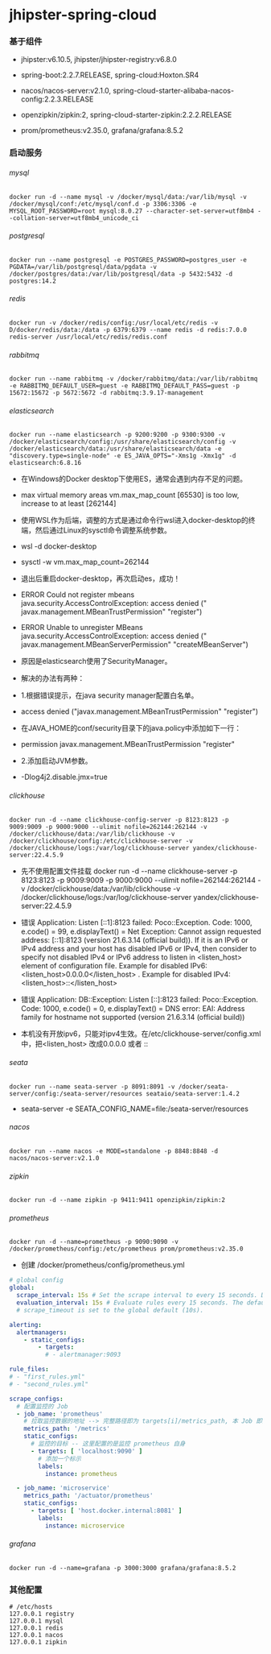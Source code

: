 # jhipster-spring-cloud

### 基于组件

- jhipster:v6.10.5, jhipster/jhipster-registry:v6.8.0

- spring-boot:2.2.7.RELEASE, spring-cloud:Hoxton.SR4

- nacos/nacos-server:v2.1.0, spring-cloud-starter-alibaba-nacos-config:2.2.3.RELEASE

- openzipkin/zipkin:2, spring-cloud-starter-zipkin:2.2.2.RELEASE

- prom/prometheus:v2.35.0, grafana/grafana:8.5.2

### 启动服务

###### mysql

```docker
docker run -d --name mysql -v /docker/mysql/data:/var/lib/mysql -v /docker/mysql/conf:/etc/mysql/conf.d -p 3306:3306 -e MYSQL_ROOT_PASSWORD=root mysql:8.0.27 --character-set-server=utf8mb4 --collation-server=utf8mb4_unicode_ci
```

###### postgresql

```docker
docker run --name postgresql -e POSTGRES_PASSWORD=postgres_user -e PGDATA=/var/lib/postgresql/data/pgdata -v /docker/postgres/data:/var/lib/postgresql/data -p 5432:5432 -d postgres:14.2
```

###### redis

```docker
docker run -v /docker/redis/config:/usr/local/etc/redis -v D/docker/redis/data:/data -p 6379:6379 --name redis -d redis:7.0.0 redis-server /usr/local/etc/redis/redis.conf
```

###### rabbitmq

```
docker run --name rabbitmq -v /docker/rabbitmq/data:/var/lib/rabbitmq -e RABBITMQ_DEFAULT_USER=guest -e RABBITMQ_DEFAULT_PASS=guest -p 15672:15672 -p 5672:5672 -d rabbitmq:3.9.17-management
```

###### elasticsearch

```
docker run --name elasticsearch -p 9200:9200 -p 9300:9300 -v /docker/elasticsearch/config:/usr/share/elasticsearch/config -v /docker/elasticsearch/data:/usr/share/elasticsearch/data -e "discovery.type=single-node" -e ES_JAVA_OPTS="-Xms1g -Xmx1g" -d elasticsearch:6.8.16
```

- 在Windows的Docker desktop下使用ES，通常会遇到内存不足的问题。
- max virtual memory areas vm.max_map_count [65530] is too low, increase to at least [262144]
- 使用WSL作为后端，调整的方式是通过命令行wsl进入docker-desktop的终端，然后通过Linux的sysctl命令调整系统参数。
- wsl -d docker-desktop
- sysctl -w vm.max_map_count=262144
- 退出后重启docker-desktop，再次启动es，成功！

- ERROR Could not register mbeans java.security.AccessControlException: access denied ("
  javax.management.MBeanTrustPermission" "register")
- ERROR Unable to unregister MBeans java.security.AccessControlException: access denied ("
  javax.management.MBeanServerPermission" "createMBeanServer")
- 原因是elasticsearch使用了SecurityManager。
- 解决的办法有两种：
- 1.根据错误提示，在java security manager配置白名单。
- access denied ("javax.management.MBeanTrustPermission" "register")
- 在JAVA_HOME的conf/security目录下的java.policy中添加如下一行：
- permission javax.management.MBeanTrustPermission "register"
- 2.添加启动JVM参数。
- -Dlog4j2.disable.jmx=true

###### clickhouse

```docker
docker run -d --name clickhouse-config-server -p 8123:8123 -p 9009:9009 -p 9000:9000 --ulimit nofile=262144:262144 -v /docker/clickhouse/data:/var/lib/clickhouse -v /docker/clickhouse/config:/etc/clickhouse-server -v /docker/clickhouse/logs:/var/log/clickhouse-server yandex/clickhouse-server:22.4.5.9
```

- 先不使用配置文件挂载 docker run -d --name clickhouse-server -p 8123:8123 -p 9009:9009 -p 9000:9000 --ulimit nofile=262144:262144
  -v /docker/clickhouse/data:/var/lib/clickhouse -v /docker/clickhouse/logs:/var/log/clickhouse-server
  yandex/clickhouse-server:22.4.5.9

- 错误 <Warning> Application: Listen [::1]:8123 failed: Poco::Exception. Code: 1000, e.code() = 99, e.displayText() = Net
  Exception: Cannot assign requested address: [::1]:8123 (version 21.6.3.14 (official build)). If it is an IPv6 or IPv4
  address and your host has disabled IPv6 or IPv4, then consider to specify not disabled IPv4 or IPv6 address to listen
  in <listen_host> element of configuration file. Example for disabled IPv6: <listen_host>0.0.0.0</listen_host> .
  Example for disabled IPv4: <listen_host>::</listen_host>
- 错误 <Error> Application: DB::Exception: Listen [::]:8123 failed: Poco::Exception. Code: 1000, e.code() = 0,
  e.displayText() = DNS error: EAI: Address family for hostname not supported (version 21.6.3.14 (official build))
- 本机没有开放ipv6，只能对ipv4生效。在/etc/clickhouse-server/config.xml中，把<listen_host> 改成0.0.0.0 或者 ::

###### seata

```docker
docker run --name seata-server -p 8091:8091 -v /docker/seata-server/config:/seata-server/resources seataio/seata-server:1.4.2
```

- seata-server -e SEATA_CONFIG_NAME=file:/seata-server/resources

###### nacos

```docker
docker run --name nacos -e MODE=standalone -p 8848:8848 -d nacos/nacos-server:v2.1.0
```

###### zipkin

```docker
docker run -d --name zipkin -p 9411:9411 openzipkin/zipkin:2
```

###### prometheus

```docker
docker run -d --name=prometheus -p 9090:9090 -v /docker/prometheus/config:/etc/prometheus prom/prometheus:v2.35.0
```

- 创建 /docker/prometheus/config/prometheus.yml

```yaml
# global config
global:
  scrape_interval: 15s # Set the scrape interval to every 15 seconds. Default is every 1 minute.
  evaluation_interval: 15s # Evaluate rules every 15 seconds. The default is every 1 minute.
  # scrape_timeout is set to the global default (10s).

alerting:
  alertmanagers:
    - static_configs:
        - targets:
          # - alertmanager:9093

rule_files:
# - "first_rules.yml"
# - "second_rules.yml"

scrape_configs:
  # 配置监控的 Job
  - job_name: 'prometheus'
    # 拉取监控数据的地址 --> 完整路径即为 targets[i]/metrics_path, 本 Job 即为 http://localhost:9090/metrics
    metrics_path: '/metrics'
    static_configs:
      # 监控的目标 -- 这里配置的是监控 prometheus 自身
      - targets: [ 'localhost:9090' ]
        # 添加一个标示
        labels:
          instance: prometheus

  - job_name: 'microservice'
    metrics_path: '/actuator/prometheus'
    static_configs:
      - targets: [ 'host.docker.internal:8081' ]
        labels:
          instance: microservice
```

###### grafana

```docker
docker run -d --name=grafana -p 3000:3000 grafana/grafana:8.5.2
```

### 其他配置

```shell
# /etc/hosts
127.0.0.1 registry
127.0.0.1 mysql
127.0.0.1 redis
127.0.0.1 nacos
127.0.0.1 zipkin
```